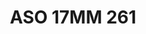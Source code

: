 ---
title: ASO 17MM 261
date: 
draft: false

# descripcion
description : Anillo de plata 925.

materials: Plata 976

color: 

dimensions: 17mm diámetro

code: 05-23-1650

type: "Anillos"

categories: []

price: $7.290,00

price_eftvo: $6.200,00

# Images
# first image will be shown in the product page
images:
  # - image: "images/path_to_image"
  # La ubicacion de las imagenes es imagenes/Anillos/Anillos.Solo Plata/05-23-1650-aso-17mm-261
  - image: "./images/anillos/solo_plata/05-23-1650-aso-17mm-261.jpg"
---